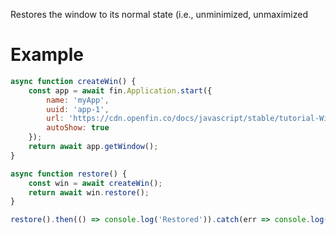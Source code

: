 Restores the window to its normal state (i.e., unminimized, unmaximized

# Example
```js
async function createWin() {
    const app = await fin.Application.start({
        name: 'myApp',
        uuid: 'app-1',
        url: 'https://cdn.openfin.co/docs/javascript/stable/tutorial-Window.restore.html',
        autoShow: true
    });
    return await app.getWindow();
}

async function restore() {
    const win = await createWin();
    return await win.restore();
}

restore().then(() => console.log('Restored')).catch(err => console.log(err));
```
